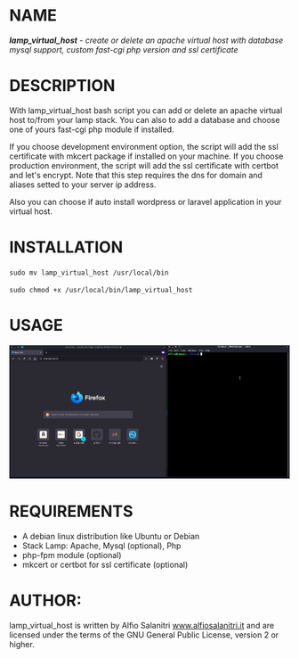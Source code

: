 # NAME
***lamp_virtual_host** - create or delete an apache virtual host with database mysql support, custom fast-cgi php version and 
ssl certificate*

# DESCRIPTION
With lamp_virtual_host bash script you can add or delete an apache virtual host to/from your lamp stack. You can also to add a database and choose one of yours fast-cgi php module if installed.

If you choose development environment option, the script will add the ssl certificate with mkcert package if installed on your machine.
If you choose production environment, the script will add the ssl certificate with certbot and let's encrypt. Note that this step requires the dns for domain and aliases setted to your server ip address.

Also you can choose if auto install wordpress or laravel application in your virtual host.

# INSTALLATION
`sudo mv lamp_virtual_host /usr/local/bin`

`sudo chmod +x /usr/local/bin/lamp_virtual_host`

# USAGE
![usage](./demo-usage.gif)

# REQUIREMENTS
- A debian linux distribution like Ubuntu or Debian
- Stack Lamp: Apache, Mysql (optional), Php
- php-fpm module (optional)
- mkcert or certbot for ssl certificate (optional)
       
# AUTHOR: 
lamp_virtual_host is written by Alfio Salanitri www.alfiosalanitri.it and are licensed under the terms of the GNU General Public License, version 2 or higher. 
